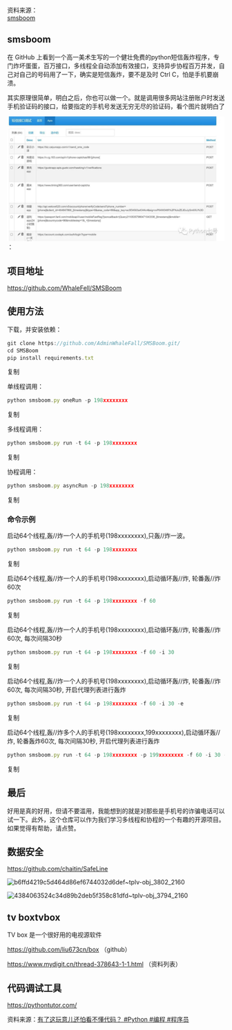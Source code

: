 资料来源：<br/>
[smsboom](https://github.com/OpenEthan/SMSBoom)


## smsboom
在 GitHub 上看到一个高一美术生写的一个健壮免费的python短信轰炸程序，专门炸坏蛋蛋，百万接口，多线程全自动添加有效接口，支持异步协程百万并发，自己对自己的号码用了一下，确实是短信轰炸，要不是及时 Ctrl C，怕是手机要崩溃。

其实原理很简单，明白之后，你也可以做一个。就是调用很多网站注册账户时发送手机验证码的接口，给要指定的手机号发送无穷无尽的验证码，看个图片就明白了

![63b87ab058adf9bbf7a6fc10c0271ca5](img\63b87ab058adf9bbf7a6fc10c0271ca5.jpg ':size=60%')：

## 项目地址

https://github.com/WhaleFell/SMSBoom

## 使用方法

下载，并安装依赖：

```javascript
git clone https://github.com/AdminWhaleFall/SMSBoom.git/
cd SMSBoom
pip install requirements.txt 
```

复制

单线程调用：

```javascript
python smsboom.py oneRun -p 198xxxxxxxx
```

复制

多线程调用：

```javascript
python smsboom.py run -t 64 -p 198xxxxxxxx
```

复制

协程调用：

```javascript
python smsboom.py asyncRun -p 198xxxxxxxx
```

复制

### **命令示例**

启动64个线程,轰//炸一个人的手机号(198xxxxxxxx),只轰//炸一波。

```javascript
python smsboom.py run -t 64 -p 198xxxxxxxx
```

复制

启动64个线程,轰//炸一个人的手机号(198xxxxxxxx),启动循环轰//炸, 轮番轰//炸60次

```javascript
python smsboom.py run -t 64 -p 198xxxxxxxx -f 60
```

复制

启动64个线程,轰//炸一个人的手机号(198xxxxxxxx),启动循环轰//炸, 轮番轰//炸60次, 每次间隔30秒

```javascript
python smsboom.py run -t 64 -p 198xxxxxxxx -f 60 -i 30
```

复制

启动64个线程,轰//炸一个人的手机号(198xxxxxxxx),启动循环轰//炸, 轮番轰//炸60次, 每次间隔30秒, 开启代理列表进行轰炸

```javascript
python smsboom.py run -t 64 -p 198xxxxxxxx -f 60 -i 30 -e
```

复制

启动64个线程,轰//炸多个人的手机号(198xxxxxxxx,199xxxxxxxx),启动循环轰//炸, 轮番轰炸60次, 每次间隔30秒, 开启代理列表进行轰炸

```javascript
python smsboom.py run -t 64 -p 198xxxxxxxx -p 199xxxxxxxx -f 60 -i 30 -e
```

复制

## 最后

好用是真的好用，但请不要滥用，我能想到的就是对那些是手机号的诈骗电话可以试一下。此外，这个仓库可以作为我们学习多线程和协程的一个有趣的开源项目。如果觉得有帮助，请点赞。



## 数据安全

https://github.com/chaitin/SafeLine

![b6ffd4219c5d464d86ef6744032d6def~tplv-obj_3802_2160](img/b6ffd4219c5d464d86ef6744032d6deftplv-obj_3802_2160-1700705753469.gif)

![4384063524c34d89b2deb5f358c81dfd~tplv-obj_3794_2160](img/4384063524c34d89b2deb5f358c81dfdtplv-obj_3794_2160-1700705760358.gif)


## tv boxtvbox

TV box 是一个很好用的电视源软件

https://github.com/liu673cn/box  （github）

https://www.mydigit.cn/thread-378643-1-1.html （资料列表）

## 代码调试工具

https://pythontutor.com/

资料来源：[有了这玩意儿还怕看不懂代码？ #Python #编程 #程序员](https://www.toutiao.com/video/7316533054045061632/?app=news_article&timestamp=1703905378&share_uid=MS4wLjABAAAAZblTiuFIZV2qCCaxUIsbQnjd4qdImHK9EQws1N68M-8&is_hit_share_recommend=0&utm_campaign=client_share&wxshare_count=1&tt_from=weixin&utm_source=weixin&utm_medium=toutiao_android&share_token=a2b470f3-5dc7-4d60-bba4-11a4b75fe421&source=m_redirect&wid=1703924410467)